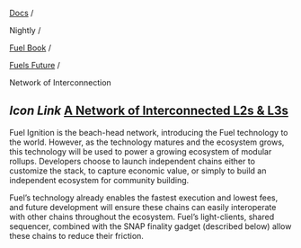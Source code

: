 [Docs](https://docs.fuel.network/) /

Nightly  /

[Fuel Book](https://docs.fuel.network/docs/nightly/fuel-book/) /

[Fuels Future](https://docs.fuel.network/docs/nightly/fuel-book/fuels-future/) /

Network of Interconnection

## _Icon Link_ [A Network of Interconnected L2s & L3s](https://docs.fuel.network/docs/nightly/fuel-book/fuels-future/network-of-interconnection/\#a-network-of-interconnected-l2s--l3s)

Fuel Ignition is the beach-head network, introducing the Fuel technology to the world. However, as the technology matures and the ecosystem grows, this technology will be used to power a growing ecosystem of modular rollups. Developers choose to launch independent chains either to customize the stack, to capture economic value, or simply to build an independent ecosystem for community building.

Fuel’s technology already enables the fastest execution and lowest fees, and future development will ensure these chains can easily interoperate with other chains throughout the ecosystem. Fuel’s light-clients, shared sequencer, combined with the SNAP finality gadget (described below) allow these chains to reduce their friction.